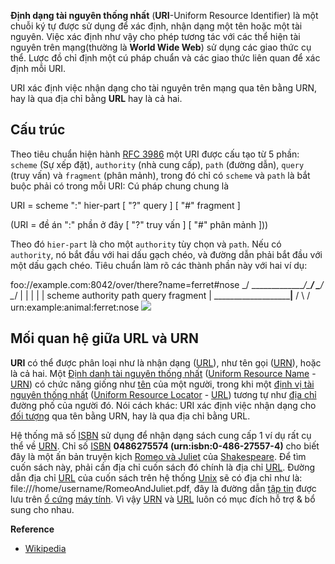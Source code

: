 **Định dạng tài nguyên thống nhất** (**URI**-Uniform Resource Identifier) là một chuỗi ký tự được sử dụng để xác định, nhận dạng một tên hoặc một tài nguyên. Việc xác định như vậy cho phép tương tác với các thể hiện tài nguyên trên mạng(thường là **World Wide Web**) sử dụng các giao thức cụ thể. Lược đồ chỉ định một cú pháp chuẩn và các giao thức liên quan để xác định mỗi URI.

URI xác định việc nhận dạng cho tài nguyên trên mạng qua tên bằng URN, hay là qua địa chỉ bằng **URL** hay là cả hai.

## Cấu trúc

Theo tiêu chuẩn hiện hành [RFC 3986](https://tools.ietf.org/html/rfc3986) một URI được cấu tạo từ 5 phần: `scheme` (Sự xếp đặt), `authority` (nhà cung cấp), `path` (đường dẫn), `query` (truy vấn) và `fragment` (phân mảnh), trong đó chỉ có `scheme` và `path` là bắt buộc phải có trong mỗi URI: Cú pháp chung chung là

URI = scheme ":" hier-part [ "?" query ] [ "#" fragment ]

(URI = đề án ":" phần ở đây [ "?" truy vấn ] [ "#" phân mảnh ]))

Theo đó `hier-part` là cho một `authority` tùy chọn và `path`. Nếu có `authority`, nó bắt đầu với hai dấu gạch chéo, và đường dẫn phải bắt đầu với một dấu gạch chéo. Tiêu chuẩn làm rõ các thành phần này với hai ví dụ:

  foo://example.com:8042/over/there?name=ferret#nose
  \_/   \______________/\_________/ \_________/ \__/
   |           |            |            |        |
scheme     authority       path        query   fragment
   |   _____________________|__
  / \ /                        \
  urn:example:animal:ferret:nose
![](https://i.imgur.com/QZuTJxv.png)
## Mối quan hệ giữa URL và URN

**URI** có thể được phân loại như là nhận dạng ([URL](https://vi.wikipedia.org/wiki/URL "URL")), như tên gọi ([URN](https://vi.wikipedia.org/wiki/URN "URN")), hoặc là cả hai. Một [Định danh tài nguyên thống nhất](https://vi.wikipedia.org/wiki/%C4%90%E1%BB%8Bnh_danh_t%C3%A0i_nguy%C3%AAn_th%E1%BB%91ng_nh%E1%BA%A5t "Định danh tài nguyên thống nhất") ([Uniform Resource Name](https://vi.wikipedia.org/wiki/Uniform_Resource_Name "Uniform Resource Name") - [URN](https://vi.wikipedia.org/wiki/URN "URN")) có chức năng giống như [tên](https://vi.wikipedia.org/wiki/T%C3%AAn "Tên") của một người, trong khi một [định vị tài nguyên thống nhất](https://vi.wikipedia.org/wiki/URL "URL") ([Uniform Resource Locator](https://vi.wikipedia.org/wiki/URL "URL") - [URL](https://vi.wikipedia.org/wiki/URL "URL")) tương tự như [địa chỉ](https://vi.wikipedia.org/wiki/%C4%90%E1%BB%8Ba_ch%E1%BB%89 "Địa chỉ") đường phố của người đó. Nói cách khác: URI xác định việc nhận dạng cho [đối tượng](https://vi.wikipedia.org/wiki/%C4%90%E1%BB%91i_t%C6%B0%E1%BB%A3ng "Đối tượng") qua tên bằng URN, hay là qua địa chỉ bằng URL.

Hệ thống mã số [ISBN](https://vi.wikipedia.org/wiki/ISBN "ISBN") sử dụng để nhận dạng sách cung cấp 1 ví dụ rất cụ thể về [URN](https://vi.wikipedia.org/wiki/URN "URN"). Chỉ số [ISBN](https://vi.wikipedia.org/wiki/ISBN "ISBN") **0486275574 (urn:isbn:0-486-27557-4)** cho biết đây là một ấn bản truyện kịch [Romeo và Juliet](https://vi.wikipedia.org/wiki/Romeo_v%C3%A0_Juliet "Romeo và Juliet") của [Shakespeare](https://vi.wikipedia.org/wiki/William_Shakespeare "William Shakespeare"). Để tìm cuốn sách này, phải cần địa chỉ cuốn sách đó chính là địa chỉ [URL](https://vi.wikipedia.org/wiki/URL "URL"). Đường dẫn địa chỉ [URL](https://vi.wikipedia.org/wiki/URL "URL") của cuốn sách trên hệ thống [Unix](https://vi.wikipedia.org/wiki/Unix "Unix") sẽ có địa chỉ như là: file:///home/username/RomeoAndJuliet.pdf, đây là đường dẫn [tập tin](https://vi.wikipedia.org/wiki/T%E1%BA%ADp_tin "Tập tin") được lưu trên [ổ cứng](https://vi.wikipedia.org/wiki/%E1%BB%94_%C4%91%C4%A9a_c%E1%BB%A9ng "Ổ đĩa cứng") [máy tính](https://vi.wikipedia.org/wiki/M%C3%A1y_t%C3%ADnh "Máy tính"). Vì vậy [URN](https://vi.wikipedia.org/wiki/URN "URN") và [URL](https://vi.wikipedia.org/wiki/URL "URL") luôn có mục đích hỗ trợ & bổ sung cho nhau.

**Reference** 
- [Wikipedia](https://en.wikipedia.org/wiki/Uniform_Resource_Identifier)

